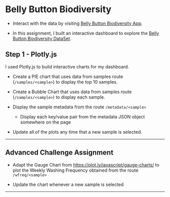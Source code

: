 # Belly Button Biodiversity
* Interact with the data by visiting [Belly Button Biodiversity App](http://ryans-ploty.herokuapp.com).


* In this assignment, I built an interactive dashboard to explore the [Belly Button Biodiversity DataSet](http://robdunnlab.com/projects/belly-button-biodiversity/).

## Step 1 - Plotly.js

I used Plotly.js to build interactive charts for my dashboard. 

* Create a PIE chart that uses data from samples route (`/samples/<sample>`) to display the top 10 samples.

* Create a Bubble Chart that uses data from samples route (`/samples/<sample>`) to display each sample.



* Display the sample metadata from the route `/metadata/<sample>`

  * Display each key/value pair from the metadata JSON object somewhere on the page

* Update all of the plots any time that a new sample is selected.

- - -

## Advanced Challenge Assignment 

* Adapt the Gauge Chart from <https://plot.ly/javascript/gauge-charts/> to plot the Weekly Washing Frequency obtained from the route `/wfreq/<sample>`

* Update the chart whenever a new sample is selected

- - -



